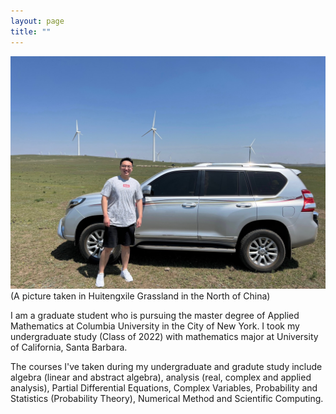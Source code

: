 ```yaml
---
layout: page
title: ""
---
```


![Personal Photo](assets/IMG_6610.JPG)
(A picture taken in Huitengxile Grassland in the North of China)



I am a graduate student who is pursuing the master degree of Applied Mathematics at Columbia University in the City of New York. I took my undergraduate study (Class of 2022) with mathematics major at University of California, Santa Barbara. 

The courses I've taken during my undergraduate and gradute study include algebra (linear and abstract algebra), analysis (real, complex and applied analysis), Partial Differential Equations, Complex Variables, Probability and Statistics (Probability Theory), Numerical Method and Scientific Computing.
